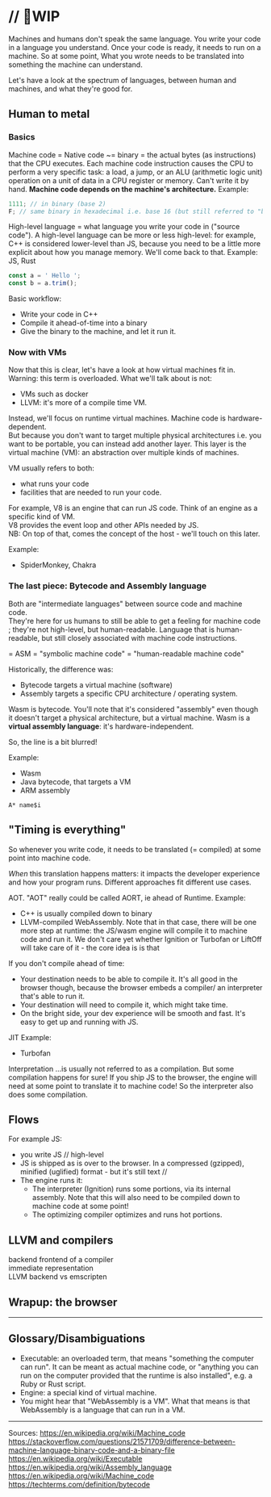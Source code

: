 # // 🚧WIP

Machines and humans don't speak the same language.
You write your code in a language you understand. Once your code is ready, it needs to run on a machine. So at some point, What you wrote needs to be translated into something the machine can understand.

Let's have a look at the spectrum of languages, between human and machines, and what they're good for.

## Human to metal

### Basics

Machine code = Native code ~= binary = the actual bytes (as instructions) that the CPU executes. Each machine code instruction causes the CPU to perform a very specific task: a load, a jump, or an ALU (arithmetic logic unit) operation on a unit of data in a CPU register or memory. Can't write it by hand.
**Machine code depends on the machine's architecture.**
Example:

```javascript
1111; // in binary (base 2)
F; // same binary in hexadecimal i.e. base 16 (but still referred to "binary" as oversimplification). hexa is often used because it takes less space than binary, so errors are less likely.
```

High-level language = what language you write your code in ("source code"). A high-level language can be more or less high-level: for example, C++ is considered lower-level than JS, because you need to be a little more explicit about how you manage memory. We'll come back to that.
Example: JS, Rust

```javascript
const a = ' Hello ';
const b = a.trim();
```

Basic workflow:

- Write your code in C++
- Compile it ahead-of-time into a binary
- Give the binary to the machine, and let it run it.

### Now with VMs

Now that this is clear, let's have a look at how virtual machines fit in.  
Warning: this term is overloaded. What we'll talk about is not:

- VMs such as docker
- LLVM: it's more of a compile time VM.

Instead, we'll focus on runtime virtual machines.
Machine code is hardware-dependent.  
But because you don't want to target multiple physical architectures i.e. you want to be portable, you can instead add another layer. This layer is the virtual machine (VM): an abstraction over multiple kinds of machines.

VM usually refers to both:

- what runs your code
- facilities that are needed to run your code.

For example, V8 is an engine that can run JS code. Think of an engine as a specific kind of VM.  
V8 provides the event loop and other APIs needed by JS.  
NB: On top of that, comes the concept of the host - we'll touch on this later.

Example:

- SpiderMonkey, Chakra

### The last piece: Bytecode and Assembly language

Both are "intermediate languages" between source code and machine code.  
They're here for us humans to still be able to get a feeling for machine code ; they're not high-level, but human-readable. Language that is human-readable, but still closely associated with machine code instructions.

= ASM = "symbolic machine code" = "human-readable machine code"

Historically, the difference was:

- Bytecode targets a virtual machine (software)
- Assembly targets a specific CPU architecture / operating system.

Wasm is bytecode. You'll note that it's considered "assembly" even though it doesn't target a physical architecture, but a virtual machine. Wasm is a **virtual assembly language**: it's hardware-independent.

So, the line is a bit blurred!

Example:

- Wasm
- Java bytecode, that targets a VM
- ARM assembly

`A* name$i`

## "Timing is everything"

So whenever you write code, it needs to be translated (= compiled) at some point into machine code.

_When_ this translation happens matters: it impacts the developer experience and how your program runs. Different approaches fit different use cases.

AOT. "AOT" really could be called AORT, ie ahead of Runtime.
Example:

- C++ is usually compiled down to binary
- LLVM-compiled WebAssembly. Note that in that case, there will be one more step at runtime: the JS/wasm engine will compile it to machine code and run it. We don't care yet whether Ignition or Turbofan or LiftOff will take care of it - the core idea is is that

If you don't compile ahead of time:

- Your destination needs to be able to compile it. It's all good in the browser though, because the browser embeds a compiler/ an interpreter that's able to run it.
- Your destination will need to compile it, which might take time.
- On the bright side, your dev experience will be smooth and fast. It's easy to get up and running with JS.

JIT
Example:

- Turbofan

Interpretation
...is usually not referred to as a compilation. But some compilation happens for sure!
If you ship JS to the browser, the engine will need at some point to translate it to machine code! So the interpreter also does some compilation.

## Flows

For example JS:

- you write JS // high-level
- JS is shipped as is over to the browser. In a compressed (gzipped), minified (uglified) format - but it's still text //
- The engine runs it:
  - The interpreter (Ignition) runs some portions, via its internal assembly. Note that this will also need to be compiled down to machine code at some point!
  - The optimizing compiler optimizes and runs hot portions.

## LLVM and compilers

backend frontend of a compiler  
immediate representation  
LLVM backend vs emscripten

## Wrapup: the browser

---

## Glossary/Disambiguations

- Executable: an overloaded term, that means "something the computer can run". It can be meant as actual machine code, or "anything you can run on the computer provided that the runtime is also installed", e.g. a Ruby or Rust script.
- Engine: a special kind of virtual machine.
- You might hear that "WebAssembly is a VM". What that means is that WebAssembly is a language that can run in a VM.

---

Sources:
https://en.wikipedia.org/wiki/Machine_code
https://stackoverflow.com/questions/21571709/difference-between-machine-language-binary-code-and-a-binary-file
https://en.wikipedia.org/wiki/Executable
https://en.wikipedia.org/wiki/Assembly_language
https://en.wikipedia.org/wiki/Machine_code  
https://techterms.com/definition/bytecode

